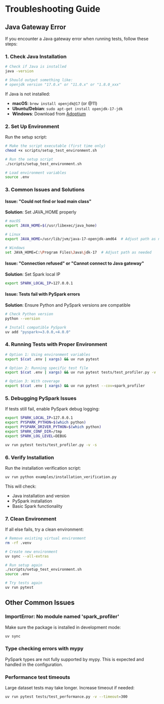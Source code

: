 # Troubleshooting Guide

## Java Gateway Error

If you encounter a Java gateway error when running tests, follow these steps:

### 1. Check Java Installation

```bash
# Check if Java is installed
java -version

# Should output something like:
# openjdk version "17.0.x" or "11.0.x" or "1.8.0_xxx"
```

If Java is not installed:
- **macOS**: `brew install openjdk@17` (or @11)
- **Ubuntu/Debian**: `sudo apt-get install openjdk-17-jdk`
- **Windows**: Download from [Adoptium](https://adoptium.net/)

### 2. Set Up Environment

Run the setup script:
```bash
# Make the script executable (first time only)
chmod +x scripts/setup_test_environment.sh

# Run the setup script
./scripts/setup_test_environment.sh

# Load environment variables
source .env
```

### 3. Common Issues and Solutions

#### Issue: "Could not find or load main class"
**Solution**: Set JAVA_HOME properly
```bash
# macOS
export JAVA_HOME=$(/usr/libexec/java_home)

# Linux
export JAVA_HOME=/usr/lib/jvm/java-17-openjdk-amd64  # Adjust path as needed

# Windows
set JAVA_HOME=C:\Program Files\Java\jdk-17  # Adjust path as needed
```

#### Issue: "Connection refused" or "Cannot connect to Java gateway"
**Solution**: Set Spark local IP
```bash
export SPARK_LOCAL_IP=127.0.0.1
```

#### Issue: Tests fail with PySpark errors
**Solution**: Ensure Python and PySpark versions are compatible
```bash
# Check Python version
python --version

# Install compatible PySpark
uv add "pyspark>=3.0.0,<4.0.0"
```

### 4. Running Tests with Proper Environment

```bash
# Option 1: Using environment variables
export $(cat .env | xargs) && uv run pytest

# Option 2: Running specific test file
export $(cat .env | xargs) && uv run pytest tests/test_profiler.py -v

# Option 3: With coverage
export $(cat .env | xargs) && uv run pytest --cov=spark_profiler
```

### 5. Debugging PySpark Issues

If tests still fail, enable PySpark debug logging:
```bash
export SPARK_LOCAL_IP=127.0.0.1
export PYSPARK_PYTHON=$(which python)
export PYSPARK_DRIVER_PYTHON=$(which python)
export SPARK_CONF_DIR=/tmp
export SPARK_LOG_LEVEL=DEBUG

uv run pytest tests/test_profiler.py -v -s
```

### 6. Verify Installation

Run the installation verification script:
```bash
uv run python examples/installation_verification.py
```

This will check:
- Java installation and version
- PySpark installation
- Basic Spark functionality

### 7. Clean Environment

If all else fails, try a clean environment:
```bash
# Remove existing virtual environment
rm -rf .venv

# Create new environment
uv sync --all-extras

# Run setup again
./scripts/setup_test_environment.sh
source .env

# Try tests again
uv run pytest
```

## Other Common Issues

### ImportError: No module named 'spark_profiler'

Make sure the package is installed in development mode:
```bash
uv sync
```

### Type checking errors with mypy

PySpark types are not fully supported by mypy. This is expected and handled in the configuration.

### Performance test timeouts

Large dataset tests may take longer. Increase timeout if needed:
```bash
uv run pytest tests/test_performance.py -v --timeout=300
```
